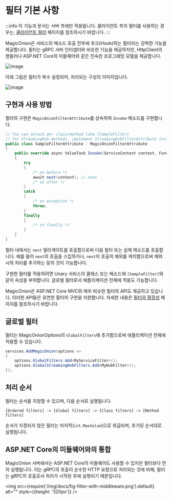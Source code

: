 # 필터 기본 사항

:::info
이 기능과 문서는 서버 측에만 적용됩니다. 클라이언트 측의 필터를 사용하는 경우는, [클라이언트 필터](client-filter) 페이지를 참조하시기 바랍니다.
:::

MagicOnion은 서비스의 메소드 호출 전후에 후크(Hook)하는 필터라는 강력한 기능을 제공합니다. 필터는 gRPC 서버 인터셉터와 비슷한 기능을 제공하지만, HttpClient의 핸들러나 ASP.NET Core의 미들웨어와 같은 친숙한 프로그래밍 모델을 제공합니다.

![image](https://user-images.githubusercontent.com/46207/50969421-cb465900-1521-11e9-8824-8a34cc52bbe4.png)

아래 그림은 필터가 복수 설정되어, 처리되는 구성의 이미지입니다.

![image](https://user-images.githubusercontent.com/46207/50969539-2bd59600-1522-11e9-84ab-15dd85e3dcac.png)

## 구현과 사용 방법

필터의 구현은 `MagicOnionFilterAttribute`를 상속하여 `Invoke` 메소드를 구현합니다.

```csharp
// You can attach per class/method like [SampleFilter]
// for StreamingHub methods, implement StreamingHubFilterAttribute instead.
public class SampleFilterAttribute : MagicOnionFilterAttribute
{
    public override async ValueTask Invoke(ServiceContext context, Func<ServiceContext, ValueTask> next)
    {
        try
        {
            /* on before */
            await next(context); // next
            /* on after */
        }
        catch
        {
            /* on exception */
            throw;
        }
        finally
        {
            /* on finally */
        }
    }
}
```

필터 내에서는 `next` 델리게이트를 호출함으로써 다음 필터 또는 실제 메소드를 호출합니다. 예를 들어 `next`의 호출을 스킵하거나, `next`의 호출의 예외를 캐치함으로써 예외 시의 처리를 추가하는 등의 것이 가능합니다.

구현한 필터를 적용하려면 Unary 서비스의 클래스 또는 메소드에 `[SampleFilter]`와 같이 속성을 부여합니다. 글로벌 필터로서 애플리케이션 전체에 적용도 가능합니다.

MagicOnion은 ASP.NET Core MVC와 매우 비슷한 필터의 API도 제공하고 있습니다.
이러한 API들은 유연한 필터의 구현을 지원합니다. 자세한 내용은 [필터의 확장성](extensibility) 페이지를 참조하시기 바랍니다.

## 글로벌 필터
필터는 MagicOnionOptions의 `GlobalFilters`에 추가함으로써 애플리케이션 전체에 적용할 수 있습니다.

```csharp
services.AddMagicOnion(options =>
{
    options.GlobalFilters.Add<MyServiceFilter>();
    options.GlobalStreamingHubFilters.Add<MyHubFilter>();
});
```

## 처리 순서
필터는 순서를 지정할 수 있으며, 다음 순서로 실행됩니다.

```
[Ordered filters] -> [Global filters] -> [Class filters] -> [Method filters]
```

순서가 지정되지 않은 필터는 마지막(`int.MaxValue`)으로 취급되며, 추가된 순서대로 실행됩니다.

## ASP.NET Core의 미들웨어와의 통합
MagicOnion 서버에서는 ASP.NET Core의 미들웨어도 사용할 수 있지만 필터보다 먼저 실행됩니다. 이는 gRPC의 호출이 순수한 HTTP 요청으로 처리되는 것에 비해, 필터는 gRPC의 호출로서 처리가 시작된 후에 실행되기 때문입니다.

<img src={require('/img/docs/fig-filter-with-middleware.png').default} alt="" style={{height: '320px'}} />
